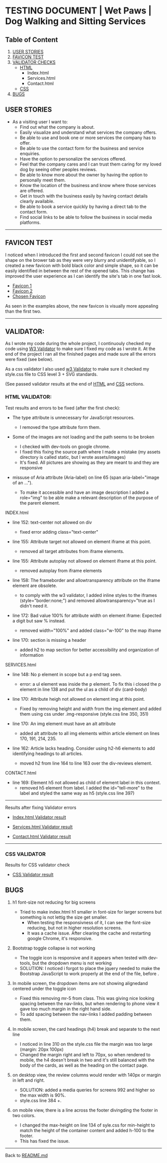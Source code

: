 
# TESTING DOCUMENT | **Wet Paws** | Dog Walking and Sitting Services

## Table of Content

1. [USER STORIES](#user-stories)
2. [FAVICON TEST](#favicon-test) 
3. [VALIDATOR CHECKS](#validator)
    - [HTML](#html-validator)
        - Index.html
        - Services.html
        - Contact.html
    - [CSS](#css-validator)
4. [BUGS](#bugs)

## USER STORIES

- As a visiting user I want to:
    - Find out what the company is about.
    - Easily visualize and understand what services the company offers.
    - Be able to use and book one or more services the company has to offer.
    - Be able to use the contact form for the business and service enquiries.
    - Have the option to personalize the services offered.
    - Feel that the company cares and I can trust them caring for my loved dog by seeing other peoples reviews.
    - Be able to know more about the owner by having the option to personally meet them.
    - Know the location of the business and know where those services are offered.
    - Get in touch with the business easily by having contact details clearly available.
    - Be able to book a service quickly by having a direct tab to the contact form.
    - Find social links to be able to follow the business in social media platforms.

---

## FAVICON TEST

I noticed when I introduced the first and second favicon I could not see the shape on the brower tab as they were very
blurry and unidentifyable, so I created a new favicon with bold black color and simple shape, so it can be easily identified 
in between the rest of the opened tabs. This change has improved the user experience as I can identify the site's tab in one
fast look.

- [Favicon 1](docs/favicon_test/test-favicon1.png)
- [Favicon 2](docs/favicon_test/test-favicon2.png)
- [Chosen Favicon](docs/favicon_test/test-favicon3.png)

As seen in the examples above, the new favicon is visually more appealing than the first two.

---

## VALIDATOR:

As I wrote my code during the whole project, I continuouly checked my code using [W3 Validator](https://validator.w3.org/#validate_by_uri) to make sure I fixed my code as I wrote it. At the end of the project I ran all the finished pages and made sure all the errors were fixed (see below).

As a css validator I also used [w3 Validator](https://jigsaw.w3.org/css-validator/) to make sure it checked my style.css file to CSS level 3 + SVG standards. 

(See passed validator results at the end of [HTML](#results-after-fixing-validator-errors) and [CSS](#results-for-css-validator-check) sections.

### HTML VALIDATOR:

Test results and errors to be fixed (after the first check):

- The type attribute is unnecessary for JavaScript resources.
    - I removed the type attribute form them.


- Some of the images are not loading and the path seems to be broken
    - I checked with dev-tools on google chrome. 
    - I fixed this fixing the source path where I made a mistake (my assets 
    directory is called static, but I wrote assets/images)
    - It's fixed. All pictures are showing as they are meant to and they are responsive

- missuse of Aria attribute (Aria-label) on line 65 (span aria-label="image of an ..."). 
    - To make it accessible and have an image description I added a role="img" to be able make a relevant description of the purpose of the parent element.


INDEX.html

- line 152: text-center not allowed on div
    - fixed error adding class="text-center"

 - line 155: Attribute target not allowed on element iframe at this point. 
    - removed all target attributes from iframe elements.

- line 155:  Attribute autoplay not allowed on element iframe at this point.
    - removed autoplay from iframe elements

- line 158: The frameborder and allowtransparency attribute on the iframe element are obsolete.
    - to comply with the w3 validator, I added inline styles to the iframes (style="border:none;") and removed allowtransparency="true as I didn't need it.

- line 172:  Bad value 100% for attribute width on element iframe: Expected a digit but saw % instead.
    - removed width="100%" and added class="w-100" to the map iframe 

- line 170: section is missing a header
    - added h2 to map section for better accessibility and organization of information

SERVICES.html

 - line 148: No p element in scope but a p end tag seen.
    - error: a ul element was inside the p element. To fix this i closed the p element in line 138 and put the ul as a child of div (card-body) 

- line 170: Attribute heigh not allowed on element img at this point.
    - Fixed by removing height and width from the img element and added them using css under .img-responsive (style.css line 350, 351)

- line 170:  An img element must have an alt attribute
    - added alt attribute to all img elements within article element on lines 170, 191, 214, 235.

- line 162:  Article lacks heading. Consider using h2-h6 elements to add identifying headings to all articles.
    - moved h2 from line 164 to line 163 over the div-reviews element.

CONTACT.html 

- line 169: Element h5 not allowed as child of element label in this context.
    - removed h5 element from label. I added the id="tell-more" to the label and styled the same way as h5 (style.css line 397)

---

Results after fixing Validator errors

- [Index.html Validator result](docs/testing/index.html-w3-pass.png)

- [Services.html Validator result](docs/testing/services.html-w3-pass.png)

- [Contact.html Validator result](contact.html-w3-pass.png)

---

### CSS VALIDATOR 

Results for CSS validator check

- [CSS Validator result](docs/testing/CSS-validator-pass.png)

## BUGS


1. h1 font-size not reducing for big screens
    - Tried to make index.html h1 smaller in font-size for larger screens but something is not lettig the size get smaller.
        - When testing the responsivness of it, I can see the font-size
        reducing, but not in higher resolution screens.
        - It was a cache issue. After clearing the cache and restarting google Chrome, it's responsive.

2. Bootstrap toggle collapse is not working
    - The toggle icon is responsive and it appears when tested with dev-
    tools, but the dropdown menu is not working
    - SOLUTION: I noticed i forgot to place the jquery needed to make the Bootstrap
    JavaScript to work properly at the end of the file, before </body>.

3. In mobile screen, the dropdown items are not showing alignedand centered under the toggle icon
    - Fixed this removing mr-5 from class. This was giving nice looking spacing between the nav-links,
    but when rendering to phone view it gave too much margin in the right hand side.
    - To add spacing between the nav-links I added padding between them.

4. In mobile screen, the card headings (h4) break and separate to the next line
    - I noticed in line 310 on the style.css file the margin was too large (margin: 20px 100px)
    - Changed the margin right and left to 70px, so when rendered to mobile, the h4 doesn't break in two
    and it's still balanced with the body of the cards, as well as the heading on the contact page.

5. on desktop view, the review columns would render with 140px or margin in left and right.
    - SOLUTION: added a media queries for screens 992 and higher so the max width is 90%.
    - style.css line 384 +.

6. on mobile view, there is a line across the footer divingding the footer in two colors.
    - I changed the max-height on line 134 of syle.css for min-height to match the height of the container content and added h-100 to the footer. 
    - This has fixed the issue.

---

Back to [README.md](README.md)